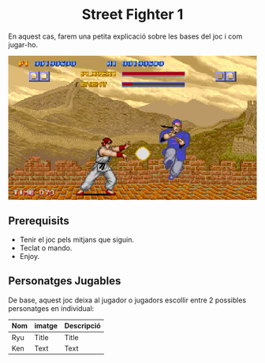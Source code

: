 <!-- start description -->
<h1 align="center"> Street Fighter 1 </h3>
<p>
En aquest cas, farem una petita explicació sobre les bases del joc i com jugar-ho. 
</p>
<img align="center" id="banner" src="img/Street-Fighter-1.png" />

<!-- end description -->

<!-- start prerequisites -->
## Prerequisits
- Tenir el joc pels mitjans que siguin.
- Teclat o mando.
- Enjoy.

<!-- end prerequisites -->

<!-- Característiques -->

## Personatges Jugables

De base, aquest joc deixa al jugador o jugadors escollir entre 2 possibles personatges en individual:

| Nom | imatge | Descripció |
| ----------- | ----------- | ----------- |
| Ryu | Title | Title |
| Ken | Text | Text |


<!-- End característiques -->

